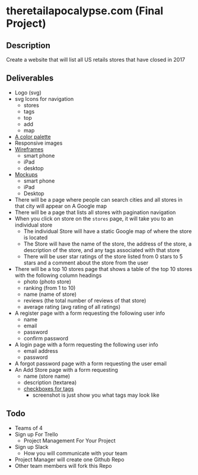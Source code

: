# theretailapocalypse.com (Final Project)
## Description
Create a website that will list all US retails stores that have closed in 2017

## Deliverables
* Logo (svg)
* svg Icons for navigation
    - stores
    - tags
    - top
    - add
    - map
* [A color palette](https://color.adobe.com)
* Responsive images
* [Wireframes](https://i.imgur.com/IDKnGOR.png)
    - smart phone
    - iPad
    - desktop
* [Mockups](https://i.imgur.com/MPyeEe4.png)
    - smart phone
    - iPad
    - Desktop
* There will be a page where people can search cities and all stores in that city will appear on A Google map
* There will be a page that lists all stores with pagination navigation
* When you click on store on the `stores` page, it will take you to an individual store
    - The individual Store will have a static Google map of where the store is located
    - The Store will have the name of the store, the address of the store, a description of the store, and any tags associated with that store
    - There will be user star ratings of the store listed from 0 stars to 5 stars and a comment about the store from the user
* There will be a top 10 stores page that shows a table of the top 10 stores with the following column headings
    - photo (photo store)
    - ranking (from 1 to 10)
    - name (name of store)
    - reviews (the total number of reviews of that store)
    - average rating (avg rating of all ratings)
* A register page with a form requesting the following user info
    - name
    - email
    - password
    - confirm password
* A login page with a form requesting the following user info
    - email address
    - password
* A forgot password page with a form requesting the user email
* An Add Store page with a form requesting
    - name (store name)
    - description (textarea)
    - [checkboxes for tags](https://i.imgur.com/WEiNq5K.png)
        + screenshot is just show you what tags may look like

## Todo
* Teams of 4
* Sign up For Trello
    - Project Management For Your Project
* Sign up Slack
    - How you will communicate with your team
* Project Manager will create one Github Repo
* Other team members will fork this Repo
